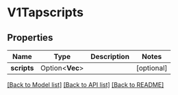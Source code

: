# V1Tapscripts

## Properties

| Name        | Type                    | Description | Notes      |
| ----------- | ----------------------- | ----------- | ---------- |
| **scripts** | Option<**Vec<String>**> |             | [optional] |

[[Back to Model list]](../README.md#documentation-for-models) [[Back to API list]](../README.md#documentation-for-api-endpoints) [[Back to README]](../README.md)
